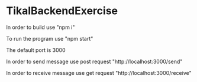 # TikalBackendExercise

In order to build use "npm i" 

To run the program use "npm start"

The default port is 3000

In order to send message use post request  "http://localhost:3000/send"

In order to receive message use get request  "http://localhost:3000/receive"
